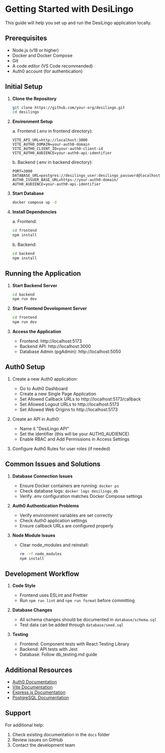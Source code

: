 # Getting Started with DesiLingo

This guide will help you set up and run the DesiLingo application locally.

## Prerequisites

- Node.js (v18 or higher)
- Docker and Docker Compose
- Git
- A code editor (VS Code recommended)
- Auth0 account (for authentication)

## Initial Setup

1. **Clone the Repository**
   ```bash
   git clone https://github.com/your-org/desilingo.git
   cd desilingo
   ```

2. **Environment Setup**

   a. Frontend (.env in frontend directory):
   ```
   VITE_API_URL=http://localhost:3000
   VITE_AUTH0_DOMAIN=your-auth0-domain
   VITE_AUTH0_CLIENT_ID=your-auth0-client-id
   VITE_AUTH0_AUDIENCE=your-auth0-api-identifier
   ```

   b. Backend (.env in backend directory):
   ```
   PORT=3000
   DATABASE_URL=postgres://desilingo_user:desilingo_password@localhost:5432/desilingo
   AUTH0_ISSUER_BASE_URL=https://your-auth0-domain/
   AUTH0_AUDIENCE=your-auth0-api-identifier
   ```

3. **Start Database**
   ```bash
   docker compose up -d
   ```

4. **Install Dependencies**

   a. Frontend:
   ```bash
   cd frontend
   npm install
   ```

   b. Backend:
   ```bash
   cd backend
   npm install
   ```

## Running the Application

1. **Start Backend Server**
   ```bash
   cd backend
   npm run dev
   ```

2. **Start Frontend Development Server**
   ```bash
   cd frontend
   npm run dev
   ```

3. **Access the Application**
   - Frontend: http://localhost:5173
   - Backend API: http://localhost:3000
   - Database Admin (pgAdmin): http://localhost:5050

## Auth0 Setup

1. Create a new Auth0 application:
   - Go to Auth0 Dashboard
   - Create a new Single Page Application
   - Set Allowed Callback URLs to http://localhost:5173/callback
   - Set Allowed Logout URLs to http://localhost:5173
   - Set Allowed Web Origins to http://localhost:5173

2. Create an API in Auth0:
   - Name it "DesiLingo API"
   - Set the identifier (this will be your AUTH0_AUDIENCE)
   - Enable RBAC and Add Permissions in Access Settings

3. Configure Auth0 Rules for user roles (if needed)

## Common Issues and Solutions

1. **Database Connection Issues**
   - Ensure Docker containers are running: `docker ps`
   - Check database logs: `docker logs desilingo_db`
   - Verify .env configuration matches Docker Compose settings

2. **Auth0 Authentication Problems**
   - Verify environment variables are set correctly
   - Check Auth0 application settings
   - Ensure callback URLs are configured properly

3. **Node Module Issues**
   - Clear node_modules and reinstall: 
     ```bash
     rm -rf node_modules
     npm install
     ```

## Development Workflow

1. **Code Style**
   - Frontend uses ESLint and Prettier
   - Run `npm run lint` and `npm run format` before committing

2. **Database Changes**
   - All schema changes should be documented in `database/schema.sql`
   - Test data can be added through `database/seed.sql`

3. **Testing**
   - Frontend: Component tests with React Testing Library
   - Backend: API tests with Jest
   - Database: Follow db_testing.md guide

## Additional Resources

- [Auth0 Documentation](https://auth0.com/docs)
- [Vite Documentation](https://vitejs.dev/)
- [Express.js Documentation](https://expressjs.com/)
- [PostgreSQL Documentation](https://www.postgresql.org/docs/)

## Support

For additional help:
1. Check existing documentation in the `docs` folder
2. Review issues on GitHub
3. Contact the development team 